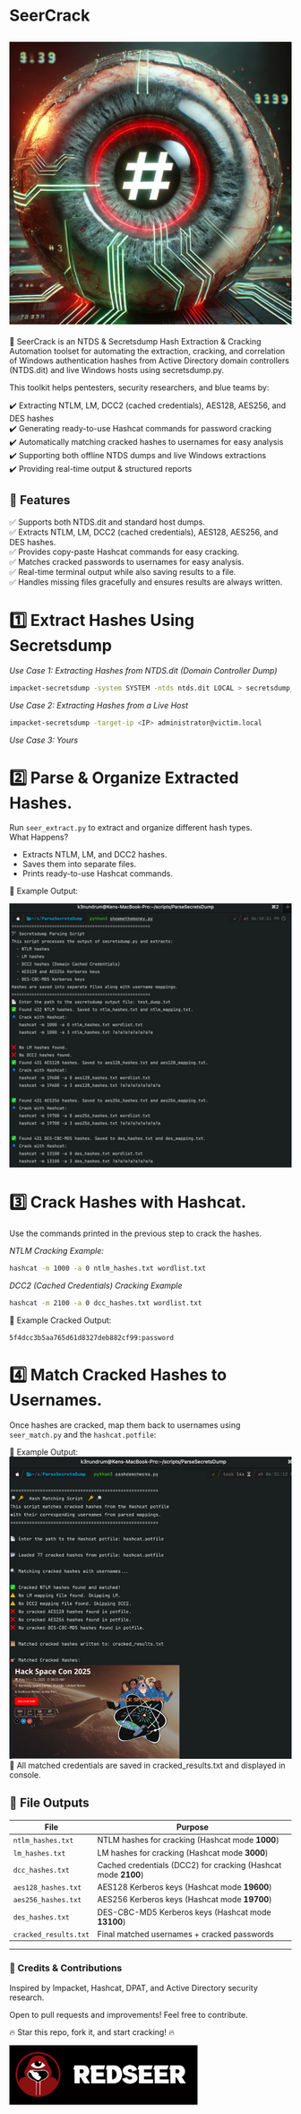 # SeerCrack 
![alt text](/zzz_assets/image-4.png)
---

🚀 SeerCrack is an NTDS & Secretsdump Hash Extraction & Cracking Automation toolset for automating the extraction, cracking, and correlation of Windows authentication hashes from Active Directory domain controllers (NTDS.dit) and live Windows hosts using secretsdump.py.

This toolkit helps pentesters, security researchers, and blue teams by:

✔️ Extracting NTLM, LM, DCC2 (cached credentials), AES128, AES256, and DES hashes  
✔️ Generating ready-to-use Hashcat commands for password cracking  
✔️ Automatically matching cracked hashes to usernames for easy analysis  
✔️ Supporting both offline NTDS dumps and live Windows extractions  
✔️ Providing real-time output & structured reports

## 📌 Features  
✅ Supports both NTDS.dit and standard host dumps.  
✅ Extracts NTLM, LM, DCC2 (cached credentials), AES128, AES256, and DES hashes.  
✅ Provides copy-paste Hashcat commands for easy cracking.  
✅ Matches cracked passwords to usernames for easy analysis.  
✅ Real-time terminal output while also saving results to a file.  
✅ Handles missing files gracefully and ensures results are always written.  


# 1️⃣ **Extract Hashes Using Secretsdump**  
*Use Case 1: Extracting Hashes from NTDS.dit (Domain Controller Dump)*
```bash
impacket-secretsdump -system SYSTEM -ntds ntds.dit LOCAL > secretsdump_output.txt
```

*Use Case 2: Extracting Hashes from a Live Host*
```bash
impacket-secretsdump -target-ip <IP> administrator@victim.local
```
*Use Case 3: Yours*

# 2️⃣ **Parse & Organize Extracted Hashes.**

Run `seer_extract.py` to extract and organize different hash types.  
What Happens?  
- Extracts NTLM, LM, and DCC2 hashes.
- Saves them into separate files.
- Prints ready-to-use Hashcat commands.

🔹 Example Output:

![alt text](/zzz_assets/image-1.png)

# **3️⃣ Crack Hashes with Hashcat**.   
Use the commands printed in the previous step to crack the hashes.

*NTLM Cracking Example:*
```bash
hashcat -m 1000 -a 0 ntlm_hashes.txt wordlist.txt
```
*DCC2 (Cached Credentials) Cracking Example*
```bash
hashcat -m 2100 -a 0 dcc_hashes.txt wordlist.txt
```
🔹 Example Cracked Output:
```shell
5f4dcc3b5aa765d61d8327deb882cf99:password
```

# **4️⃣ Match Cracked Hashes to Usernames**.  
Once hashes are cracked, map them back to usernames using `seer_match.py` and the `hashcat.potfile`:

🔹 Example Output:
![alt text](/zzz_assets/image-3.png)
📌 All matched credentials are saved in cracked_results.txt and displayed in console.


## 📖 File Outputs
| **File**               | **Purpose**  |
|------------------------|-------------|
| `ntlm_hashes.txt`      | NTLM hashes for cracking (Hashcat mode **1000**) |
| `lm_hashes.txt`        | LM hashes for cracking (Hashcat mode **3000**) |
| `dcc_hashes.txt`       | Cached credentials (DCC2) for cracking (Hashcat mode **2100**) |
| `aes128_hashes.txt`    | AES128 Kerberos keys (Hashcat mode **19600**) |
| `aes256_hashes.txt`    | AES256 Kerberos keys (Hashcat mode **19700**) |
| `des_hashes.txt`       | DES-CBC-MD5 Kerberos keys (Hashcat mode **13100**) |
| `cracked_results.txt`  | Final matched usernames + cracked passwords |
---

### 🙌 Credits & Contributions
Inspired by Impacket, Hashcat, DPAT, and Active Directory security research.

Open to pull requests and improvements! Feel free to contribute.

🔥 Star this repo, fork it, and start cracking! 🔥

![alt text](/zzz_assets/image-5.png)